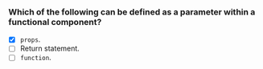 ### Which of the following can be defined as a parameter within a functional component?

- [x] `props`.
- [ ] Return statement.
- [ ] `function`.
